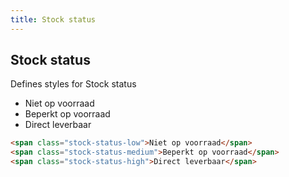 ```yaml
---
title: Stock status  
---
```


## Stock status ##

Defines styles for Stock status

<ul class="list">
    <li><span class="stock-status-low">Niet op voorraad</span></li>
    <li><span class="stock-status-medium">Beperkt op voorraad</span></li>
    <li><span class="stock-status-high">Direct leverbaar</span></li>
</ul>

```html
<span class="stock-status-low">Niet op voorraad</span>
<span class="stock-status-medium">Beperkt op voorraad</span>
<span class="stock-status-high">Direct leverbaar</span>
```